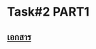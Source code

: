 # Task#2 PART1

## [เอกสาร](https://docs.google.com/document/d/1_uOD7wGJ4a9AEog13qBkNqSiBoQHNbyaOzHGwkTwYtM/edit?usp=sharing)
